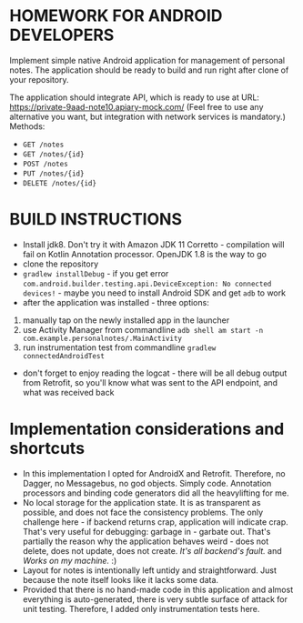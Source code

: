 # HOMEWORK FOR ANDROID DEVELOPERS

Implement simple native Android application for management of personal notes. The application should be ready to build and run right after clone of your repository.

The application should integrate API, which is ready to use at URL: https://private-9aad-note10.apiary-mock.com/ (Feel free to use any alternative you want, but integration with network services is mandatory.)
Methods:

* `GET /notes`
* `GET /notes/{id}`
* `POST /notes`
* `PUT /notes/{id}`
* `DELETE /notes/{id}`

# BUILD INSTRUCTIONS

* Install jdk8. Don't try it with Amazon JDK 11 Corretto - compilation will fail on Kotlin Annotation processor. OpenJDK 1.8 is the way to go
* clone the repository
* `gradlew installDebug` - if you get error `com.android.builder.testing.api.DeviceException: No connected devices!` - maybe you need to install Android SDK and get `adb` to work
* after the application was installed - three options:
1. manually tap on the newly installed app in the launcher
2. use Activity Manager from commandline `adb shell am start -n com.example.personalnotes/.MainActivity`
3. run instrumentation test from commandline `gradlew connectedAndroidTest`

* don't forget to enjoy reading the logcat - there will be all debug output from Retrofit, so you'll know what was sent to the API endpoint, and what was received back

# Implementation considerations and shortcuts

* In this implementation I opted for AndroidX and Retrofit. Therefore, no Dagger, no Messagebus, no god objects.  Simply code. Annotation processors and binding code generators did all the heavylifting for me.
* No local storage for the application state. It is as transparent as possible, and does not face the consistency problems. The only challenge here - if backend returns crap, application will indicate crap. That's very useful for debugging: garbage in - garbate out. That's partially the reason why the application behaves weird - does not delete, does not update, does not create. _It's all backend's fault._ and _Works on my machine._ :)
* Layout for notes is intentionally left untidy and straightforward. Just because the note itself looks like it lacks some data.
* Provided that there is no hand-made code in this application and almost everything is auto-generated, there is very subtle surface of attack for unit testing. Therefore, I added only instrumentation tests here.

